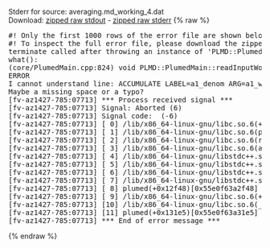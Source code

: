 Stderr for source:  averaging.md_working_4.dat   
Download: [zipped raw stdout](averaging.md_working_4.dat.plumed.stdout.txt.zip) - [zipped raw stderr](averaging.md_working_4.dat.plumed.stderr.txt.zip) 
{% raw %}
<pre>
#! Only the first 1000 rows of the error file are shown below
#! To inspect the full error file, please download the zipped raw stderr file above
terminate called after throwing an instance of 'PLMD::Plumed::ExceptionError'
what():
(core/PlumedMain.cpp:824) void PLMD::PlumedMain::readInputWords(const std::vector<std::__cxx11::basic_string<char> >&)
ERROR
I cannot understand line: ACCUMULATE LABEL=a1_denom ARG=a1_weight STRIDE=1 CLEAR=100
Maybe a missing space or a typo?
[fv-az1427-785:07713] *** Process received signal ***
[fv-az1427-785:07713] Signal: Aborted (6)
[fv-az1427-785:07713] Signal code:  (-6)
[fv-az1427-785:07713] [ 0] /lib/x86_64-linux-gnu/libc.so.6(+0x42520)[0x7fa1d5442520]
[fv-az1427-785:07713] [ 1] /lib/x86_64-linux-gnu/libc.so.6(pthread_kill+0x12c)[0x7fa1d54969fc]
[fv-az1427-785:07713] [ 2] /lib/x86_64-linux-gnu/libc.so.6(raise+0x16)[0x7fa1d5442476]
[fv-az1427-785:07713] [ 3] /lib/x86_64-linux-gnu/libc.so.6(abort+0xd3)[0x7fa1d54287f3]
[fv-az1427-785:07713] [ 4] /lib/x86_64-linux-gnu/libstdc++.so.6(+0xa2b9e)[0x7fa1d58a2b9e]
[fv-az1427-785:07713] [ 5] /lib/x86_64-linux-gnu/libstdc++.so.6(+0xae20c)[0x7fa1d58ae20c]
[fv-az1427-785:07713] [ 6] /lib/x86_64-linux-gnu/libstdc++.so.6(+0xae277)[0x7fa1d58ae277]
[fv-az1427-785:07713] [ 7] /lib/x86_64-linux-gnu/libstdc++.so.6(__cxa_rethrow+0x4b)[0x7fa1d58ae52b]
[fv-az1427-785:07713] [ 8] plumed(+0x12f48)[0x55e0f63a2f48]
[fv-az1427-785:07713] [ 9] /lib/x86_64-linux-gnu/libc.so.6(+0x29d90)[0x7fa1d5429d90]
[fv-az1427-785:07713] [10] /lib/x86_64-linux-gnu/libc.so.6(__libc_start_main+0x80)[0x7fa1d5429e40]
[fv-az1427-785:07713] [11] plumed(+0x131e5)[0x55e0f63a31e5]
[fv-az1427-785:07713] *** End of error message ***
</pre>
{% endraw %}
